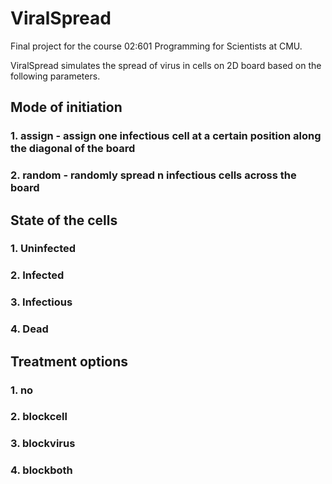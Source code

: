 # ViralSpread
Final project for the course 02:601 Programming for Scientists at CMU.

ViralSpread simulates the spread of virus in cells on 2D board based on the following parameters.

## Mode of initiation
### 1. assign - assign one infectious cell at a certain position along the diagonal of the board
### 2. random - randomly spread n infectious cells across the board

## State of the cells
### 1. Uninfected
### 2. Infected
### 3. Infectious
### 4. Dead

## Treatment options
### 1. no
### 2. blockcell
### 3. blockvirus
### 4. blockboth
